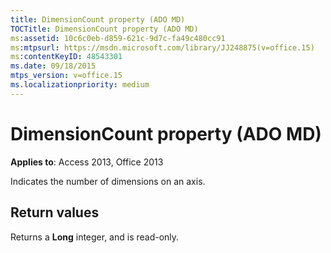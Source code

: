 ```yaml
---
title: DimensionCount property (ADO MD)
TOCTitle: DimensionCount property (ADO MD)
ms:assetid: 10c6c0eb-d859-621c-9d7c-fa49c480cc91
ms:mtpsurl: https://msdn.microsoft.com/library/JJ248875(v=office.15)
ms:contentKeyID: 48543301
ms.date: 09/18/2015
mtps_version: v=office.15
ms.localizationpriority: medium
---
```


# DimensionCount property (ADO MD)


**Applies to**: Access 2013, Office 2013

Indicates the number of dimensions on an axis.

## Return values

Returns a **Long** integer, and is read-only.

